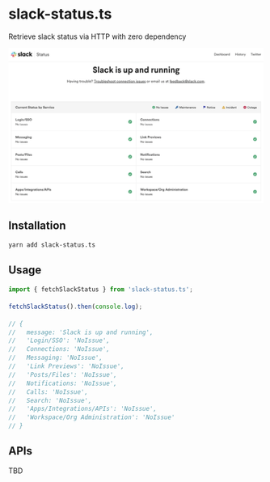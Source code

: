 # slack-status.ts
Retrieve slack status via HTTP with zero dependency

![slack-screenshot](./slack.png)

## Installation
```shell
yarn add slack-status.ts
```

## Usage
```ts
import { fetchSlackStatus } from 'slack-status.ts';

fetchSlackStatus().then(console.log);

// {
//   message: 'Slack is up and running',
//   'Login/SSO': 'NoIssue',
//   Connections: 'NoIssue',
//   Messaging: 'NoIssue',
//   'Link Previews': 'NoIssue',
//   'Posts/Files': 'NoIssue',
//   Notifications: 'NoIssue',
//   Calls: 'NoIssue',
//   Search: 'NoIssue',
//   'Apps/Integrations/APIs': 'NoIssue',
//   'Workspace/Org Administration': 'NoIssue'
// }
```

## APIs
TBD
